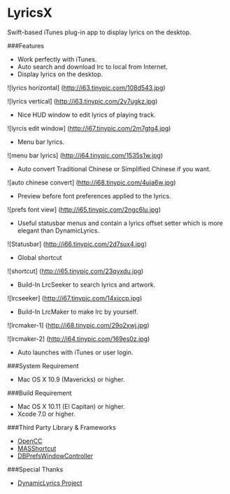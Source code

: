 # LyricsX
Swift-based iTunes plug-in app to display lyrics on the desktop.

###Features
* Work perfectly with iTunes.
* Auto search and download lrc to local from Internet.
* Display lyrics on the desktop.


![lyrics horizontal]
(http://i63.tinypic.com/108d543.jpg)

![lyrics vertical]
(http://i63.tinypic.com/2v7ugkz.jpg)
* Nice HUD window to edit lyrics of playing track.


![lyrcis edit window]
(http://i67.tinypic.com/2m7gtg4.jpg)

* Menu bar lyrics.


![menu bar lyrics]
(http://i64.tinypic.com/1535s1w.jpg)

* Auto convert Traditional Chinese or Simplified Chinese if you want.


![auto chinese convert]
(http://i68.tinypic.com/4uja6w.jpg)

* Preview before font preferences applied to the lyrics.


![prefs font view]
(http://i65.tinypic.com/2ngc6lu.jpg)

* Useful statusbar menus and contain a lyrics offset setter which is more elegant than DynamicLyrics.


![Statusbar]
(http://i66.tinypic.com/2d7sux4.jpg)

* Global shortcut


![shortcut]
(http://i65.tinypic.com/23qyxdu.jpg)


* Build-In LrcSeeker to search lyrics and artwork.


![lrcseeker]
(http://i67.tinypic.com/14xiccp.jpg)
* Build-In LrcMaker to make lrc by yourself.


![lrcmaker-1]
(http://i68.tinypic.com/29o2xwj.jpg)


![lrcmaker-2]
(http://i64.tinypic.com/169es0z.jpg)
* Auto launches with iTunes or user login.

###System Requirement
* Mac OS X 10.9 (Mavericks) or higher.

###Build Requirement
* Mac OS X 10.11 (El Capitan) or higher.
* Xcode 7.0 or higher.

###Third Party Library & Frameworks
* [OpenCC](https://github.com/BYVoid/OpenCC)
* [MASShortcut](https://github.com/shpakovski/MASShortcut)
* [DBPrefsWindowController](https://github.com/kgn/DBPrefsWindowController)

###Special Thanks
* [DynamicLyrics Project](https://github.com/MartianZ/DynamicLyrics)
